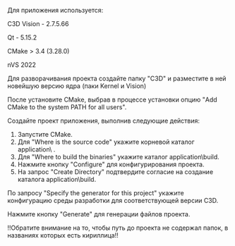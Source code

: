 Для приложения используется:

C3D Vision - 2.7.5.66

Qt - 5.15.2

CMake > 3.4 (3.28.0)

nVS 2022

Для разворачивания проекта создайте папку "C3D" и разместите в ней новейшую версию ядра (паки Kernel и Vision)

После установите CMake, выбрав в процессе установки опцию "Add CMake to the system PATH for all users".

Создайте проект приложения, выполнив следующие действия: 
   1. Запустите CMake.
   2. Для "Where is the source code" укажите корневой каталог application\ .
   3. Для "Where to build the binaries" укажите каталог application\build.
   4. Нажмите кнопку "Configure" для конфигурирования проекта.
   5. На запрос "Create Directory" подтвердите согласие на создание каталога application\build.

   По запросу "Specify the generator for this project" укажите конфигурацию среды разработки для соответствующей версии C3D.

   Нажмите кнопку "Generate" для генерации файлов проекта.

   !!Обратите внимание на то, чтобы путь до проекта не содержал папок, в названиях которых есть кириллица!!
